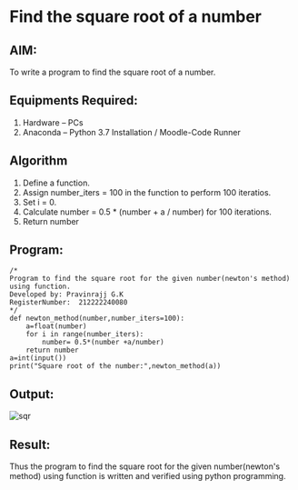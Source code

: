 # Find the square root of a number

## AIM:
To write a program to find the square root of a number.

## Equipments Required:
1. Hardware – PCs
2. Anaconda – Python 3.7 Installation / Moodle-Code Runner

## Algorithm
1. Define a function.
2. Assign number_iters = 100 in the function to perform 100 iteratios.
3. Set i = 0.
4. Calculate  number = 0.5 * (number + a / number) for 100 iterations.
5. Return number

## Program:
```
/*
Program to find the square root for the given number(newton's method) using function.
Developed by: Pravinrajj G.K
RegisterNumber:  212222240080
*/
def newton_method(number,number_iters=100):
    a=float(number)
    for i in range(number_iters):
        number= 0.5*(number +a/number)
    return number 
a=int(input())    
print("Square root of the number:",newton_method(a))
```

## Output:
![sqr](https://github.com/Pravinrajj/Square-root-of-a-number/assets/117917674/9d054a24-29fd-46f8-ba67-ea062fa9fe6c)


## Result:
Thus the program to find the square root for the given number(newton's method) using function is written and verified using python programming.
